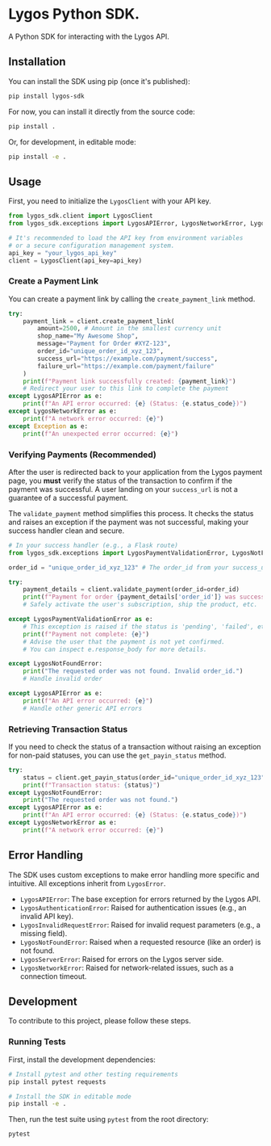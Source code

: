 # Lygos Python SDK.

A Python SDK for interacting with the Lygos API.

## Installation

You can install the SDK using pip (once it's published):

```bash
pip install lygos-sdk
```

For now, you can install it directly from the source code:
```bash
pip install .
```
Or, for development, in editable mode:
```bash
pip install -e .
```

## Usage

First, you need to initialize the `LygosClient` with your API key.

```python
from lygos_sdk.client import LygosClient
from lygos_sdk.exceptions import LygosAPIError, LygosNetworkError, LygosNotFoundError

# It's recommended to load the API key from environment variables
# or a secure configuration management system.
api_key = "your_lygos_api_key"
client = LygosClient(api_key=api_key)
```

### Create a Payment Link

You can create a payment link by calling the `create_payment_link` method.

```python
try:
    payment_link = client.create_payment_link(
        amount=2500, # Amount in the smallest currency unit
        shop_name="My Awesome Shop",
        message="Payment for Order #XYZ-123",
        order_id="unique_order_id_xyz_123",
        success_url="https://example.com/payment/success",
        failure_url="https://example.com/payment/failure"
    )
    print(f"Payment link successfully created: {payment_link}")
    # Redirect your user to this link to complete the payment
except LygosAPIError as e:
    print(f"An API error occurred: {e} (Status: {e.status_code})")
except LygosNetworkError as e:
    print(f"A network error occurred: {e}")
except Exception as e:
    print(f"An unexpected error occurred: {e}")
```

### Verifying Payments (Recommended)

After the user is redirected back to your application from the Lygos payment page, you **must** verify the status of the transaction to confirm if the payment was successful. A user landing on your `success_url` is not a guarantee of a successful payment.

The `validate_payment` method simplifies this process. It checks the status and raises an exception if the payment was not successful, making your success handler clean and secure.

```python
# In your success handler (e.g., a Flask route)
from lygos_sdk.exceptions import LygosPaymentValidationError, LygosNotFoundError

order_id = "unique_order_id_xyz_123" # The order_id from your success_url

try:
    payment_details = client.validate_payment(order_id=order_id)
    print(f"Payment for order {payment_details['order_id']} was successful!")
    # Safely activate the user's subscription, ship the product, etc.

except LygosPaymentValidationError as e:
    # This exception is raised if the status is 'pending', 'failed', etc.
    print(f"Payment not complete: {e}")
    # Advise the user that the payment is not yet confirmed.
    # You can inspect e.response_body for more details.

except LygosNotFoundError:
    print("The requested order was not found. Invalid order_id.")
    # Handle invalid order

except LygosAPIError as e:
    print(f"An API error occurred: {e}")
    # Handle other generic API errors
```

### Retrieving Transaction Status

If you need to check the status of a transaction without raising an exception for non-paid statuses, you can use the `get_payin_status` method.

```python
try:
    status = client.get_payin_status(order_id="unique_order_id_xyz_123")
    print(f"Transaction status: {status}")
except LygosNotFoundError:
    print("The requested order was not found.")
except LygosAPIError as e:
    print(f"An API error occurred: {e} (Status: {e.status_code})")
except LygosNetworkError as e:
    print(f"A network error occurred: {e}")
```

## Error Handling

The SDK uses custom exceptions to make error handling more specific and intuitive. All exceptions inherit from `LygosError`.

- `LygosAPIError`: The base exception for errors returned by the Lygos API.
- `LygosAuthenticationError`: Raised for authentication issues (e.g., an invalid API key).
- `LygosInvalidRequestError`: Raised for invalid request parameters (e.g., a missing field).
- `LygosNotFoundError`: Raised when a requested resource (like an order) is not found.
- `LygosServerError`: Raised for errors on the Lygos server side.
- `LygosNetworkError`: Raised for network-related issues, such as a connection timeout.

## Development

To contribute to this project, please follow these steps.

### Running Tests

First, install the development dependencies:

```bash
# Install pytest and other testing requirements
pip install pytest requests

# Install the SDK in editable mode
pip install -e .
```

Then, run the test suite using `pytest` from the root directory:

```bash
pytest
```
